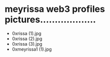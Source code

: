 # meyrissa web3 profiles pictures...................
- 0xrissa (1).jpg
- 0xrissa (2).jpg
- 0xrissa (3).jpg
- 0xmeyrissa1 (1).jpg
